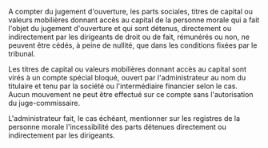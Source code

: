 A compter du jugement d'ouverture, les parts sociales, titres de capital ou valeurs mobilières donnant accès au capital de la personne morale qui a fait l'objet du jugement d'ouverture et qui sont détenus, directement ou indirectement par les dirigeants de droit ou de fait, rémunérés ou non, ne peuvent être cédés, à peine de nullité, que dans les conditions fixées par le tribunal. 


Les titres de capital ou valeurs mobilières donnant accès au capital sont virés à un compte spécial bloqué, ouvert par l'administrateur au nom du titulaire et tenu par la société ou l'intermédiaire financier selon le cas. Aucun mouvement ne peut être effectué sur ce compte sans l'autorisation du juge-commissaire.


L'administrateur fait, le cas échéant, mentionner sur les registres de la personne morale l'incessibilité des parts détenues directement ou indirectement par les dirigeants.

